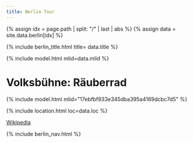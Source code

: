 ```yaml
---
title: Berlin Tour
---
```


{% assign idx = page.path | split: "/" | last | abs %}
{% assign data = site.data.berlin[idx] %}

{% include berlin_title.html title= data.title %}

{% include model.html mlid=data.mlid %}

# Volksbühne: Räuberrad

{% include model.html mlid="17ebfbf933e345dba395a4169dcbc7d5" %}

{% include location.html loc=data.loc %}

[Wikipedia](https://en.wikipedia.org/wiki/Volksb%C3%BChne)

{% include berlin_nav.html %}

